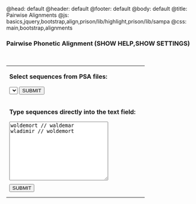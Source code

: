 @head: default
@header: default
@footer: default
@body: default
@title: Pairwise Alignments
@js: basics,jquery,bootstrap,align,prison/lib/highlight,prison/lib/sampa
@css: main,bootstrap,alignments

<h3 class="heading">Pairwise Phonetic Alignment (<span onclick="toggleInfo()" class="toggle" id="info_toggle">SHOW HELP</span>,<span onclick="toggleSettings()" class="toggle" id="settings_toggle">SHOW SETTINGS</span>)</h3>
<div style="display:none" id="info_text">
<p>Paste or input your phonetic sequence pairs, separated by two slashes ("//"),
each pair in one line, in the text field below and press the "SUBMIT" button to
align them.  Use the settings below to modify the basic parameters of the
algorithm. As a default, you can input your data both using IPA or SAMPA. If
you input SAMPA values, they will be automatically converted into IPA. If you
want to avoid this behaviour, check "other formats" in the settings below. Your
sequences will be automatically segmentized into phonologically meaningful
units by LingPy. If you want to force LingPy to use your predefined
segmentation style, just input your sequences with meaningful units separated
by a space.
 
For the calculation of sequence similarities, LingPy Server currently offers three scores:

<ul>
<li>distance</li>
<li>similarity, and</li>
<li>Hamming</li></ul>

The pairwise alignment module of LingPy Server does not offer a direct way to
calculate the well-known and very popular edit distance between two strings. If you
want to approximate the edit distance with help of this module nevertheless, make sure to set the gap opening penalty to -1, set the gap extension scale to 1.0, choose "Needleman Wunsch" as your alignment method, and set the scoring settings to "Hamming". In most cases, this is equivalent with the normalized edit distance between two strings.
</p></div>

<table id="settings_table" class="table table-condensed table-striped table-bordered" style="display:none" class="options">
<thead>
<tr>
<th>Keyword</th>
<th>Values </th>
</tr>
</thead>
<tbody>
<tr>
<td class="keyword">Input Format</td>
<td>
<div class="keywords form-group form-inline" id="pw-input">
<label>IPA or SAMPA</label><input type="radio" name="pw-input" value="sampa" checked />
<label>other formats</label><input type="radio" name="pw-input" value="ipa" />
</div>
</td>
</tr>

<tr>
<td class="keyword">Method</td>
<td>
<div class="keywords form-group form-inline" id="pw-method">
<label>SCA</label><input type="radio" name="pw-method" value="sca" checked />
<label>Needleman-Wunsch</label><input type="radio" name="pw-method" value="nw" />
</div>
</td>
</tr>

<tr>
<td class="keyword">Segmentation</td>
<td>
<div class="keywords form-group form-inline" id="pw-merge_vowels">
<label>merge vowels</label><input type="radio" name="pw-merge_vowels" value="True" checked />
<label>separate vowels</label><input type="radio" name="pw-merge_vowels" value="False" />
</div>
</td>
</tr>

<tr>
<td class="keyword">Scoring Settings</td>
<td>
<div class="keywords form-group form-inline" id="pw-distance">
<label>distance</label><input type="radio" name="pw-distance" value="True" checked />
<label>similarity</label><input type="radio" name="pw-distance" value="False" />
<label>Hamming</label><input type="radio" name="pw-distance" value="hamming" />
</div>
</td>
</tr>

<tr>
<td class="keyword">Sound Class Model</td>
<td>
<div class="keywords form-group form-inline" id="pw-model">
<label>DOLGO</label><input type="radio" name="pw-model" value="dolgo" />
<label>SCA</label><input type="radio" name="pw-model" value="sca" checked />
<label>ASJP</label><input type="radio" name="pw-model" value="asjp" />
</div>
</td>
</tr>
<tr>
<td class="keyword">Mode</td>
<td>
<div class="keywords form-group form-inline" id="pw-mode">
<label>global</label><input type="radio" name="pw-mode" value="global" checked />
<label>dialign</label><input type="radio" name="pw-mode" value="dialign" />
<label>semi-global</label><input type="radio" name="pw-mode" value="overlap" />
<label>local</label><input type="radio" name="pw-mode" value="local" />
</div>
</td>
</tr>
<tr>
<td class="keyword">Gap Opening Penalty (GOP)</td>
<td>
<div class="keywords form-group form-inline">
<input class="form-control" id="pw-gop" type="number" value="-2" min="-10" max="0" />
</div>
</td>
</tr>
<tr>
<td class="keyword">Gap Extension Scale (GEP-Scale)</td>
<td>
<div class="keywords form-group form-inline">
<label><input id="pw-gep_scale" type="range" class="form-control" min="0" value="0.5" max="1" onchange="outputUpdate(value,'pw-gep_scale-fader')" step="0.05" /></label>
<label for="pw-gep-scale" id="pw-gep_scale-fader">0.5</label>
</div>
</td>
</tr>
<tr>
<td class="keyword">Prosodic Factor</td>
<td>
<div class="keywords form-group form-inline">
<label><input id="pw-factor" type="range" class="form-control" min="0" value="0.3" max="1" onchange="outputUpdate(value,'pw-factor-fader')" step="0.05" /></label>
<label for="pw-factor" id="pw-factor-fader">0.3</label>
</div>
</td>
</tr>

<tr>
<td class="keyword">Syllable Break Characters</td>
<td>
<div class="keywords form-group form-inline">
<input class="form-control" id="pw-restricted_chars" type="text" value="T_" />
</div>
</td>
</tr>


</table>
<br>


<table>
<tr>
<td style="vertical-align:top;">
<p><b>Select sequences from PSA files:</b></p>
<div class="form-group form-inline">
<select class="form-control" id="select_psa_files"></select>
<button class="btn btn-submit" onclick="palign('psa')" value="OK">SUBMIT</button>
</div>
<br>
<p><b>Type sequences directly into the text field:</b></p>
<textarea class="form-control" id="alms" cols="30" rows="10">
woldemort // waldemar
wladimir // woldemort
</textarea>
<div style="margin-top:10px;margin-bottom:10px;">
<button class="btn btn-submit" onclick="palign('seqs')" value="OK">SUBMIT</button>
</div>
</td>
<td style="vertical-align:top;">
<div style="float:left;display:none;margin-left:10px;border:2px solid lightgray;border-radius:5px;padding:10px;" id="alignments"></div></div>
</td>
</tr>
</table>



